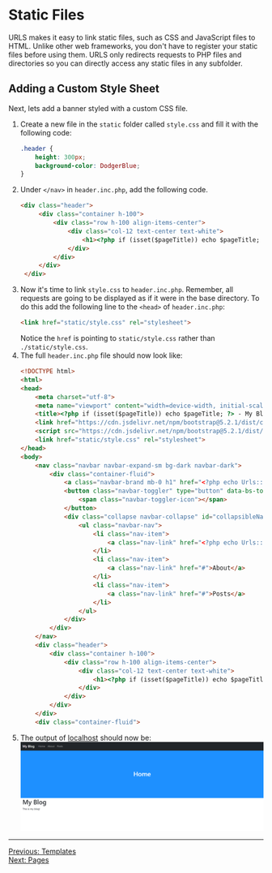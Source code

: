 # Static Files
URLS makes it easy to link static files, such as CSS and JavaScript files to HTML. Unlike other web frameworks, you don't have to register your static files before using them. URLS only redirects requests to PHP files and directories so you can directly access any static files in any subfolder.
## Adding a Custom Style Sheet
Next, lets add a banner styled with a custom CSS file.
1. Create a new file in the `static` folder called `style.css` and fill it with the following code:
   ```CSS
   .header {
       height: 300px;
       background-color: DodgerBlue;
   }
   ```
2. Under `</nav>` in `header.inc.php`, add the following code.
   ```HTML
   <div class="header">
        <div class="container h-100">
            <div class="row h-100 align-items-center">
                <div class="col-12 text-center text-white">
                    <h1><?php if (isset($pageTitle)) echo $pageTitle; ?></h1>
                </div>
            </div>
        </div>
    </div>
   ```
3. Now it's time to link `style.css` to `header.inc.php`. Remember, all requests are going to be displayed as if it were in the base directory. To do this add the following line to the `<head>` of `header.inc.php`:
   ```HTML
   <link href="static/style.css" rel="stylesheet">
   ```
   Notice the `href` is pointing to `static/style.css` rather than `./static/style.css`.
4. The full `header.inc.php` file should now look like:
   ```HTML
   <!DOCTYPE html>
   <html>
   <head>
       <meta charset="utf-8">
       <meta name="viewport" content="width=device-width, initial-scale=1">
       <title><?php if (isset($pageTitle)) echo $pageTitle; ?> - My Blog</title>
       <link href="https://cdn.jsdelivr.net/npm/bootstrap@5.2.1/dist/css/bootstrap.min.css" rel="stylesheet">
       <script src="https://cdn.jsdelivr.net/npm/bootstrap@5.2.1/dist/js/bootstrap.bundle.min.js"></script>
       <link href="static/style.css" rel="stylesheet">
   </head>
   <body>
       <nav class="navbar navbar-expand-sm bg-dark navbar-dark">
           <div class="container-fluid">
               <a class="navbar-brand mb-0 h1" href="<?php echo Urls::$base; ?>">My Blog</a>
               <button class="navbar-toggler" type="button" data-bs-toggle="collapse" data-bs-target="#collapsibleNavbar">
                   <span class="navbar-toggler-icon"></span>
               </button>
               <div class="collapse navbar-collapse" id="collapsibleNavbar">
                   <ul class="navbar-nav">
                       <li class="nav-item">
                           <a class="nav-link" href="<?php echo Urls::$base; ?>">Home</a>
                       </li>
                       <li class="nav-item">
                           <a class="nav-link" href="#">About</a>
                       </li>
                       <li class="nav-item">
                           <a class="nav-link" href="#">Posts</a>
                       </li>
                   </ul>
               </div>
           </div>
       </nav>
       <div class="header">
           <div class="container h-100">
               <div class="row h-100 align-items-center">
                   <div class="col-12 text-center text-white">
                       <h1><?php if (isset($pageTitle)) echo $pageTitle; ?></h1>
                   </div>
               </div>
           </div>
       </div>
       <div class="container-fluid">
   ```
5. The output of [localhost](http://localhost) should now be:
   <picture>
       <img alt="Output" src="assets/home_tutorial.png">
   </picture>
___
[Previous: Templates](templates.md)  
[Next: Pages](pages.md)
